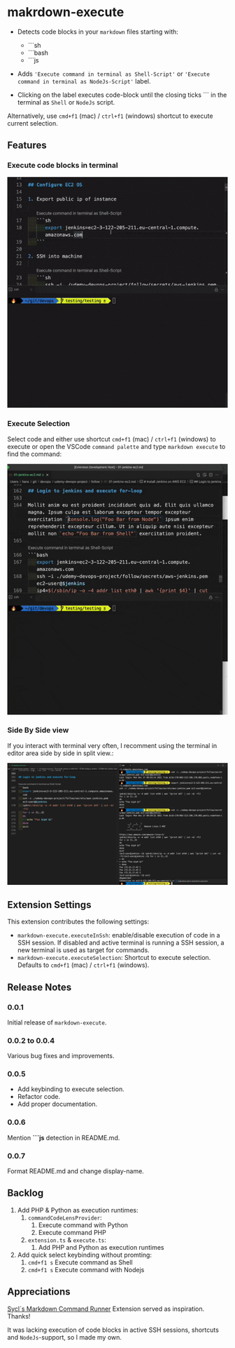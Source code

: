 # makrdown-execute

- Detects code blocks in your `markdown` files starting with:

  - \`\`\`sh
  - \`\`\`bash
  - \`\`\`js

- Adds `'Execute command in terminal as Shell-Script'` or `'Execute command in terminal as NodeJs-Script'` label.
- Clicking on the label executes code-block until the closing ticks \`\`\` in the terminal as `Shell` or `NodeJs` script.

Alternatively, use `cmd+f1` (mac) / `ctrl+f1` (windows) shortcut to execute current selection.

## Features

### Execute code blocks in terminal

![demo-execute](images/demo-execute.gif)

### Execute Selection

Select code and either use shortcut `cmd+f1` (mac) / `ctrl+f1` (windows) to execute or open the VSCode `command palette` and type `markdown execute` to find the command:

![demo-shortcut](images/demo-shortcut.gif)

### Side By Side view

If you interact with terminal very often, I recomment using the terminal in editor area side by side in split view.:

![side-by-side-view](images/side-by-side.png)

## Extension Settings

This extension contributes the following settings:

- `markdown-execute.executeInSsh`: enable/disable execution of code in a SSH session. If disabled and active terminal is running a SSH session, a new terminal is used as target for commands.
- `markdown-execute.executeSelection`: Shortcut to execute selection. Defaults to `cmd+f1` (mac) / `ctrl+f1` (windows).

## Release Notes

### 0.0.1

Initial release of `markdown-execute`.

### 0.0.2 to 0.0.4

Various bug fixes and improvements.

### 0.0.5

- Add keybinding to execute selection.
- Refactor code.
- Add proper documentation.

### 0.0.6

Mention **\`\`\`js** detection in README.md.

### 0.0.7

Format README.md and change display-name.

## Backlog

1. Add PHP & Python as execution runtimes:
   1. `commandCodeLensProvider`:
      1. Execute command with Python
      2. Execute command PHP
   2. `extension.ts` & `execute.ts`:
      1. Add PHP and Python as execution runtimes
2. Add quick select keybinding without promting:
   1. `cmd+f1 s` Execute command as Shell
   2. `cmd+f1 s` Execute command with Nodejs

## Appreciations

[Sycl´s Markdown Command Runner](https://marketplace.visualstudio.com/items?itemName=Sycl.markdown-command-runner) Extension served as inspiration. Thanks!

It was lacking execution of code blocks in active SSH sessions, shortcuts and `NodeJs`-support, so I made my own.
